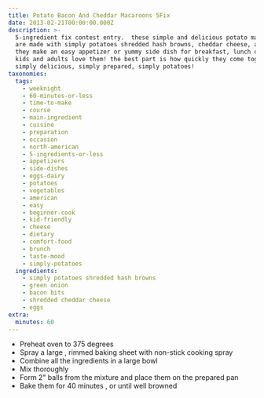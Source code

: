 ```yaml
---
title: Potato Bacon And Cheddar Macaroons 5Fix
date: 2013-02-21T00:00:00.000Z
description: >-
  5-ingredient fix contest entry.  these simple and delicious potato macaroons
  are made with simply potatoes shredded hash browns, cheddar cheese, and bacon!
  they make an easy appetizer or yummy side dish for breakfast, lunch or dinner.
  kids and adults love them! the best part is how quickly they come together!
  simply delicious, simply prepared, simply potatoes!
taxonomies:
  tags:
    - weeknight
    - 60-minutes-or-less
    - time-to-make
    - course
    - main-ingredient
    - cuisine
    - preparation
    - occasion
    - north-american
    - 5-ingredients-or-less
    - appetizers
    - side-dishes
    - eggs-dairy
    - potatoes
    - vegetables
    - american
    - easy
    - beginner-cook
    - kid-friendly
    - cheese
    - dietary
    - comfort-food
    - brunch
    - taste-mood
    - simply-potatoes
  ingredients:
    - simply potatoes shredded hash browns
    - green onion
    - bacon bits
    - shredded cheddar cheese
    - eggs
extra:
  minutes: 60
---
```

 - Preheat oven to 375 degrees
 - Spray a large , rimmed baking sheet with non-stick cooking spray
 - Combine all the ingredients in a large bowl
 - Mix thoroughly
 - Form 2" balls from the mixture and place them on the prepared pan
 - Bake them for 40 minutes , or until well browned
